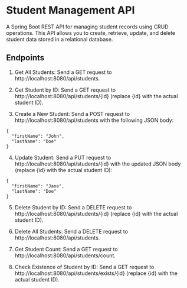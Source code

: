 # Student Management API
A Spring Boot REST API for managing student records using CRUD operations. This API allows you to create, retrieve, update, and delete student data stored in a relational database.


## Endpoints

1. Get All Students: Send a GET request to http://localhost:8080/api/students.

2. Get Student by ID: Send a GET request to http://localhost:8080/api/students/{id} (replace {id} with the actual student ID).

3. Create a New Student: Send a POST request to http://localhost:8080/api/students with the following JSON body:


```
{
  "firstName": "John",
  "lastName": "Doe"
}
```

4. Update Student: Send a PUT request to http://localhost:8080/api/students/{id} with the updated JSON body (replace {id} with the actual student ID):

```
{
  "firstName": "Jane",
  "lastName": "Doe"
}
```

5. Delete Student by ID: Send a DELETE request to http://localhost:8080/api/students/{id} (replace {id} with the actual student ID).

6. Delete All Students: Send a DELETE request to http://localhost:8080/api/students.

7. Get Student Count: Send a GET request to http://localhost:8080/api/students/count.

8. Check Existence of Student by ID: Send a GET request to http://localhost:8080/api/students/exists/{id} (replace {id} with the actual student ID).
